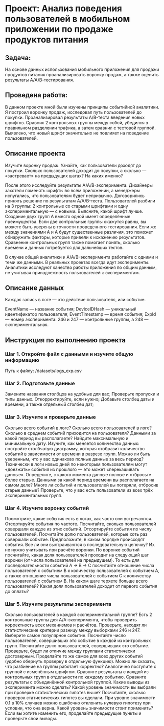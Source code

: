 # Проект: Анализ поведения пользователей в мобильном приложении по продаже продуктов питания
## Задача: 
На основе данных использования мобильного приложения для продажи продуктов питания
проанализировать воронку продаж, а также оценить результаты А/А/В-тестирования. 
## Проведена работа: 
В данном проекте мной были изучены принципы событийной аналитики. Я построил воронку
продаж, исследовал путь пользователей до покупки. Проанализировал результаты А/В-теста
введения новых шрифтов. Сравнил 2 контрольных группы между собой, убедился в
правильном разделении трафика, а затем сравнил с тестовой группой. Выявлено, что новый
шрифт значительно не повлияет на поведение пользователей. 

## Описание проекта

Изучите воронку продаж. Узнайте, как пользователи доходят до покупки. Сколько пользователей доходит до покупки, а сколько — «застревает» на предыдущих шагах? На каких именно?

После этого исследуйте результаты A/A/B-эксперимента. Дизайнеры захотели поменять шрифты во всём приложении, а менеджеры испугались, что пользователям будет непривычно. Договорились принять решение по результатам A/A/B-теста. Пользователей разбили на 3 группы: 2 контрольные со старыми шрифтами и одну экспериментальную — с новыми. Выясните, какой шрифт лучше. Создание двух групп A вместо одной имеет определённые преимущества. Если две контрольные группы окажутся равны, вы можете быть уверены в точности проведенного тестирования. Если же между значениями A и A будут существенные различия, это поможет обнаружить факторы, которые привели к искажению результатов. Сравнение контрольных групп также помогает понять, сколько времени и данных потребуется для дальнейших тестов.

В случае общей аналитики и A/A/B-эксперимента работайте с одними и теми же данными. В реальных проектах всегда идут эксперименты. Аналитики исследуют качество работы приложения по общим данным, не учитывая принадлежность пользователей к экспериментам.

## Описание данных

Каждая запись в логе — это действие пользователя, или событие.

EventName — название события;
DeviceIDHash — уникальный идентификатор пользователя;
EventTimestamp — время события;
ExpId — номер эксперимента: 246 и 247 — контрольные группы, а 248 — экспериментальная.
## Инструкция по выполнению проекта

### Шаг 1. Откройте файл с данными и изучите общую информацию

Путь к файлу: /datasets/logs_exp.csv

### Шаг 2. Подготовьте данные

Замените названия столбцов на удобные для вас;
Проверьте пропуски и типы данных. Откорректируйте, если нужно;
Добавьте столбец даты и времени, а также отдельный столбец дат;
### Шаг 3. Изучите и проверьте данные

Сколько всего событий в логе?
Сколько всего пользователей в логе?
Сколько в среднем событий приходится на пользователя?
Данными за какой период вы располагаете? Найдите максимальную и минимальную дату. Изучите, как меняется количество данных: постройте столбчатую диаграмму, которая отобразит количество событий в зависимости от времени в разрезе групп. Можно ли быть уверенным, что у вас одинаково полные данные за весь период? Технически в логи новых дней по некоторым пользователям могут «доезжать» события из прошлого — это может «перекашивать данные». Определите, с какого момента данные полные и отбросьте более старые. Данными за какой период времени вы располагаете на самом деле?
Много ли событий и пользователей вы потеряли, отбросив старые данные? Проверьте, что у вас есть пользователи из всех трёх экспериментальных групп.
### Шаг 4. Изучите воронку событий

Посмотрите, какие события есть в логах, как часто они встречаются. Отсортируйте события по частоте.
Посчитайте, сколько пользователей совершали каждое из этих событий. Отсортируйте события по числу пользователей. Посчитайте долю пользователей, которые хоть раз совершали событие.
Предположите, в каком порядке происходят события. Все ли они выстраиваются в последовательную цепочку? Их не нужно учитывать при расчёте воронки.
По воронке событий посчитайте, какая доля пользователей проходит на следующий шаг воронки (от числа пользователей на предыдущем). То есть для последовательности событий A → B → C посчитайте отношение числа пользователей с событием B к количеству пользователей с событием A, а также отношение числа пользователей с событием C к количеству пользователей с событием B.
На каком шаге теряете больше всего пользователей?
Какая доля пользователей доходит от первого события до оплаты?
### Шаг 5. Изучите результаты эксперимента

Сколько пользователей в каждой экспериментальной группе? Есть 2 контрольные группы для А/А-эксперимента, чтобы проверить корректность всех механизмов и расчётов. Проверьте, находят ли статистические критерии разницу между выборками 246 и 247. Выберите самое популярное событие. Посчитайте число пользователей, совершивших это событие в каждой из контрольных групп. Посчитайте долю пользователей, совершивших это событие. Проверьте, будет ли отличие между группами статистически достоверным. Проделайте то же самое для всех других событий (удобно обернуть проверку в отдельную функцию). Можно ли сказать, что разбиение на группы работает корректно? Аналогично поступите с группой с изменённым шрифтом. Сравните результаты с каждой из контрольных групп в отдельности по каждому событию. Сравните результаты с объединённой контрольной группой. Какие выводы из эксперимента можно сделать? Какой уровень значимости вы выбрали при проверке статистических гипотез выше? Посчитайте, сколько проверок статистических гипотез вы сделали. При уровне значимости 0.1 в 10% случаев можно ошибочно отклонить нулевую гипотезу при условии, что она верна. Какой уровень значимости стоит применить? Если вы хотите изменить его, проделайте предыдущие пункты и проверьте свои выводы.
